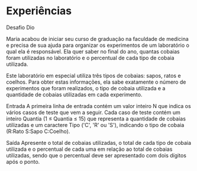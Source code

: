 # Experiências
Desafio Dio

Maria acabou de iniciar seu curso de graduação na faculdade de medicina e precisa de sua ajuda para organizar os experimentos de um laboratório o qual ela é responsável. Ela quer saber no final do ano, quantas cobaias foram utilizadas no laboratório e o percentual de cada tipo de cobaia utilizada.

Este laboratório em especial utiliza três tipos de cobaias: sapos, ratos e coelhos. Para obter estas informações, ela sabe exatamente o número de experimentos que foram realizados, o tipo de cobaia utilizada e a quantidade de cobaias utilizadas em cada experimento.

Entrada
A primeira linha de entrada contém um valor inteiro N que indica os vários casos de teste que vem a seguir. Cada caso de teste contém um inteiro Quantia (1 ≤ Quantia ≤ 15) que representa a quantidade de cobaias utilizadas e um caractere Tipo ('C', 'R' ou 'S'), indicando o tipo de cobaia (R:Rato S:Sapo C:Coelho).

Saída
Apresente o total de cobaias utilizadas, o total de cada tipo de cobaia utilizada e o percentual de cada uma em relação ao total de cobaias utilizadas, sendo que o percentual deve ser apresentado com dois dígitos após o ponto.
